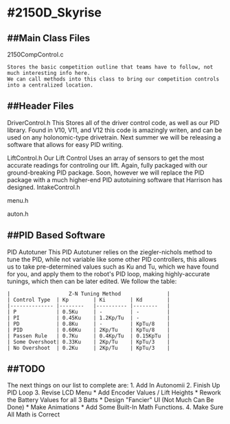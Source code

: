 #2150D_Skyrise
=============

##Main Class Files
-----------------
2150CompControl.c
  
    Stores the basic competition outline that teams have to follow, not much interesting info here.
    We can call methods into this class to bring our competition controls into a centralized location.
  
##Header Files
----------------
DriverControl.h
    This Stores all of the driver control code, as well as our PID library. 
    Found in V10, V11, and V12 this code is amazingly writen, and can be used on any 
    holonomic-type drivetrain.
    Next summer we will be releasing a software that allows for easy PID writing.

LiftControl.h
    Our Lift Control Uses an array of sensors to get the most accurate readings for controling
    our lift. Again, fully packaged with our ground-breaking PID package. Soon, however we will 
    replace the PID package with a much higher-end PID autotuining software that Harrison has designed.
IntakeControl.h

menu.h

auton.h

##PID Based Software
-------------------
PID Autotuner
    This PID Autotuner relies on the ziegler-nichols method to tune the PID, while not variable like some other PID 
    controllers, this allows us to take pre-determined values such as Ku and Tu, which we have found for you, and apply
    them to the robot's PID loop, making highly-accurate tunings, which then can be later edited.
    We follow the table:

    |                   Z-N Tuning Method               |  
    | Control Type 	| Kp     	| Ki       	| Kd     	|
    |--------------	|--------	|----------	|--------	|
    | P            	| 0.5Ku  	| -        	| -      	|
    | PI           	| 0.45Ku 	| 1.2Kp/Tu 	| -      	|
    | PD           	| 0.8Ku  	| -        	| KpTu/8 	|
    | PID           | 0.60Ku  	| 2Kp/Tu    | KpTu/8 	|
    | Passen Rule   | 0.7Ku  	| 0.4Kp/Tu  | 0.15KpTu 	|
    | Some Overshoot| 0.33Ku  	| 2Kp/Tu    | KpTu/3 	|
    | No Overshoot  | 0.2Ku  	| 2Kp/Tu    | KpTu/3 	|

##TODO
---------
The next things on our list to complete are:
    1. Add In Autonomii
    2. Finish Up PID Loop
    3. Revise LCD Menu
        * Add Encoder Values / Lift Heights
        * Rework the Battery Values for all 3 Batts
        * Design "Fancier" UI (Not Much Can Be Done)
        * Make Animations
        * Add Some Built-In Math Functions.
    4. Make Sure All Math is Correct